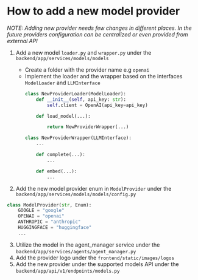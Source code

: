 # How to add a new model provider

*NOTE: Adding new provider needs few changes in different places. In the future providers configuration can be centralized or even provided from external API*

1. Add a new model `loader.py` and `wrapper.py` under the `backend/app/services/models/models`

    * Create a folder with the provider name e.g `openai`
    * Implement the loader and the wrapper based on the interfaces `ModelLoader` and `LLMInterface`
        ```python
        class NewProviderLoader(ModelLoader):
            def __init__(self, api_key: str):
                self.client = OpenAI(api_key=api_key)

            def load_model(...):

                return NewProviderWrapper(...)

        class NewProviderWrapper(LLMInterface):
            ...

            def complete(...):
                ...

            def embed(...):
                ...
        ```
2. Add the new model provider enum in `ModelProvider` under the `backend/app/services/models/models/config.py`

```python
class ModelProvider(str, Enum):
    GOOGLE = "google"
    OPENAI = "openai"
    ANTHROPIC = "anthropic"
    HUGGINGFACE = "huggingface"
    ...

```

3. Utilize the model in the agent_manager service under the `backend/app/services/agents/agent_manager.py`
4. Add the provider logo under the `frontend/static/images/logos`
5. Add the new provider under the supported models API under the `backend/app/api/v1/endpoints/models.py`
